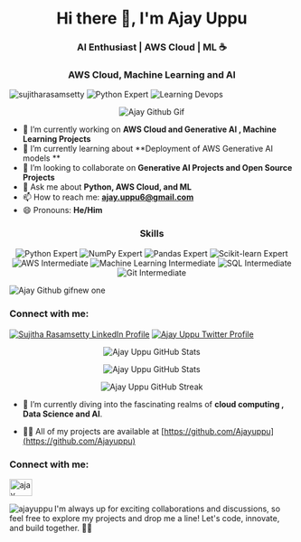 

<h1 align="center">Hi there 👋, I'm Ajay Uppu</h1>
<h3 align="center">AI Enthusiast | AWS Cloud | ML ☕</h3>
<h3 align="center"> AWS Cloud, Machine Learning and AI </h3>

<p align="left">
  <img src="https://komarev.com/ghpvc/?username=sujitharasamsetty&label=Profile%20Views&color=blueviolet&style=flat-square" alt="sujitharasamsetty" />
  <img src="https://img.shields.io/badge/Python-Expert-green?style=flat-square&logo=Python&logoColor=white" alt="Python Expert" />
  <img src="https://img.shields.io/badge/Devops-Learning-blueviolet?style=flat-square&logo=Devops&logoColor=white" alt="Learning Devops" />
</p>

<div style="text-align: center;">
    <img src="https://github.com/Ajayuppu/AjayUppu/assets/55712378/9b8779b8-f9a4-4c64-99a8-8d7aee533009" alt="Ajay Github Gif"> 
</div>

  
- 🔭 I’m currently working on **AWS Cloud and Generative AI , Machine Learning Projects**
- 🌱 I’m currently learning about **Deployment of AWS Generative AI models **
- 👯 I’m looking to collaborate on **Generative AI Projects and Open Source Projects**
- 💬 Ask me about **Python, AWS Cloud, and ML**
- 📫 How to reach me: **ajay.uppu6@gmail.com**
- 😄 Pronouns: **He/Him**

<h3 align="center">Skills</h3>
<p align="center">
  <img src="https://img.shields.io/badge/Python-Expert-green?style=for-the-badge&logo=Python&logoColor=white" alt="Python Expert" />
  <img src="https://img.shields.io/badge/NumPy-Expert-green?style=for-the-badge&logo=numpy&logoColor=white" alt="NumPy Expert" />
  <img src="https://img.shields.io/badge/Pandas-Expert-green?style=for-the-badge&logo=pandas&logoColor=white" alt="Pandas Expert" />
  <img src="https://img.shields.io/badge/Scikit--learn-Expert-green?style=for-the-badge&logo=scikit-learn&logoColor=white" alt="Scikit-learn Expert" />
  <img src="https://img.shields.io/badge/AWS-Intermediate-orange?style=for-the-badge&logo=amazon-aws&logoColor=white" alt="AWS Intermediate" />
  <img src="https://img.shields.io/badge/Machine%20Learning-Intermediate-orange?style=for-the-badge&logo=machine-learning&logoColor=white" alt="Machine Learning Intermediate" />
  <img src="https://img.shields.io/badge/SQL-Intermediate-orange?style=for-the-badge&logo=MySQL&logoColor=white" alt="SQL Intermediate" />
  <img src="https://img.shields.io/badge/Git-Intermediate-orange?style=for-the-badge&logo=Git&logoColor=white" alt="Git Intermediate" />
</p>

   ![Ajay Github gifnew one](https://github.com/Ajayuppu/AjayUppu/assets/55712378/9b8779b8-f9a4-4c64-99a8-8d7aee533009)


<h3 align="left">Connect with me:</h3>
<p align="left">
  <a href="https://linkedin.com/in/ajayuppu" target="_blank"><img align="center" src="https://img.shields.io/badge/-Ajay%20Uppu-blue?style=flat-square&logo=Linkedin&logoColor=white&link=https://www.linkedin.com/in/ajayuppu/" alt="Sujitha Rasamsetty LinkedIn Profile"/></a>
  <a href="https://twitter.com/AjayUppu1" target="_blank"><img align="center" src="https://img.shields.io/badge/-Ajay Uppu-1DA1F2?style=flat-square&logo=Twitter&logoColor=white&link=https://twitter.com/AjayUppu1" alt="Ajay Uppu Twitter Profile"/></a>
</p>

<!-- Top Languages Card -->
<p align="center">
  <img align="center" src="https://github-readme-stats.vercel.app/api/top-langs/?username=AjayUppu&hide=java&title_color=ff8c00&text_color=fff&icon_color=ff8c00&bg_color=0d1117" alt="Ajay Uppu GitHub Stats" />
</p>

<!-- GitHub Stats Card -->
<p align="center">
  <img align="center" src="https://github-readme-stats.vercel.app/api?username=Ajay Uppu&show_icons=true&line_height=27&count_private=true&title_color=ff8c00&text_color=fff&icon_color=ff8c00&bg_color=0d1117" alt="Ajay Uppu GitHub Stats" />
</p>

<!-- GitHub Streak Card -->
<p align="center">
  <img align="center" src="https://github-readme-streak-stats.herokuapp.com/?user=AjayUppu&theme=highcontrast" alt="Ajay Uppu GitHub Streak" />
</p>


- 🌱 I’m currently diving into the fascinating realms of **cloud computing , Data Science and AI**.

- 👨‍💻 All of my projects are available at [https://github.com/Ajayuppu](https://github.com/Ajayuppu)
  



 

<h3 align="left">Connect with me:</h3>
<p align="left">
  <a href="https://linkedin.com/in/ajayuppu" target="blank"><img align="center" src="https://raw.githubusercontent.com/rahuldkjain/github-profile-readme-generator/master/src/images/icons/Social/linked-in-alt.svg" alt="ajay uppu" height="30" width="40" /></a>
</p>

<p><img align="left" src="https://github-readme-stats.vercel.app/api/top-langs?username=ajayuppu&show_icons=true&locale=en&layout=compact" alt="ajayuppu" /></p>


I'm always up for exciting collaborations and discussions, so feel free to explore my projects and drop me a line! Let's code, innovate, and build together. 🚀✨

